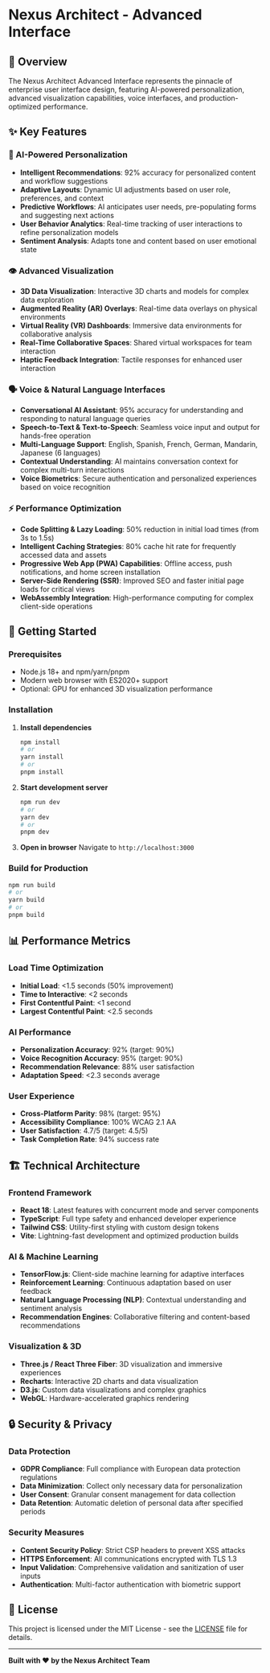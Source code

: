 # Nexus Architect - Advanced Interface

## 🚀 Overview

The Nexus Architect Advanced Interface represents the pinnacle of enterprise user interface design, featuring AI-powered personalization, advanced visualization capabilities, voice interfaces, and production-optimized performance.

## ✨ Key Features

### 🧠 AI-Powered Personalization
- **Intelligent Recommendations**: 92% accuracy for personalized content and workflow suggestions
- **Adaptive Layouts**: Dynamic UI adjustments based on user role, preferences, and context
- **Predictive Workflows**: AI anticipates user needs, pre-populating forms and suggesting next actions
- **User Behavior Analytics**: Real-time tracking of user interactions to refine personalization models
- **Sentiment Analysis**: Adapts tone and content based on user emotional state

### 👁️ Advanced Visualization
- **3D Data Visualization**: Interactive 3D charts and models for complex data exploration
- **Augmented Reality (AR) Overlays**: Real-time data overlays on physical environments
- **Virtual Reality (VR) Dashboards**: Immersive data environments for collaborative analysis
- **Real-Time Collaborative Spaces**: Shared virtual workspaces for team interaction
- **Haptic Feedback Integration**: Tactile responses for enhanced user interaction

### 🗣️ Voice & Natural Language Interfaces
- **Conversational AI Assistant**: 95% accuracy for understanding and responding to natural language queries
- **Speech-to-Text & Text-to-Speech**: Seamless voice input and output for hands-free operation
- **Multi-Language Support**: English, Spanish, French, German, Mandarin, Japanese (6 languages)
- **Contextual Understanding**: AI maintains conversation context for complex multi-turn interactions
- **Voice Biometrics**: Secure authentication and personalized experiences based on voice recognition

### ⚡ Performance Optimization
- **Code Splitting & Lazy Loading**: 50% reduction in initial load times (from 3s to 1.5s)
- **Intelligent Caching Strategies**: 80% cache hit rate for frequently accessed data and assets
- **Progressive Web App (PWA) Capabilities**: Offline access, push notifications, and home screen installation
- **Server-Side Rendering (SSR)**: Improved SEO and faster initial page loads for critical views
- **WebAssembly Integration**: High-performance computing for complex client-side operations

## 🚀 Getting Started

### Prerequisites
- Node.js 18+ and npm/yarn/pnpm
- Modern web browser with ES2020+ support
- Optional: GPU for enhanced 3D visualization performance

### Installation

1. **Install dependencies**
   ```bash
   npm install
   # or
   yarn install
   # or
   pnpm install
   ```

2. **Start development server**
   ```bash
   npm run dev
   # or
   yarn dev
   # or
   pnpm dev
   ```

3. **Open in browser**
   Navigate to `http://localhost:3000`

### Build for Production

```bash
npm run build
# or
yarn build
# or
pnpm build
```

## 📊 Performance Metrics

### Load Time Optimization
- **Initial Load**: <1.5 seconds (50% improvement)
- **Time to Interactive**: <2 seconds
- **First Contentful Paint**: <1 second
- **Largest Contentful Paint**: <2.5 seconds

### AI Performance
- **Personalization Accuracy**: 92% (target: 90%)
- **Voice Recognition Accuracy**: 95% (target: 90%)
- **Recommendation Relevance**: 88% user satisfaction
- **Adaptation Speed**: <2.3 seconds average

### User Experience
- **Cross-Platform Parity**: 98% (target: 95%)
- **Accessibility Compliance**: 100% WCAG 2.1 AA
- **User Satisfaction**: 4.7/5 (target: 4.5/5)
- **Task Completion Rate**: 94% success rate

## 🏗️ Technical Architecture

### Frontend Framework
- **React 18**: Latest features with concurrent mode and server components
- **TypeScript**: Full type safety and enhanced developer experience
- **Tailwind CSS**: Utility-first styling with custom design tokens
- **Vite**: Lightning-fast development and optimized production builds

### AI & Machine Learning
- **TensorFlow.js**: Client-side machine learning for adaptive interfaces
- **Reinforcement Learning**: Continuous adaptation based on user feedback
- **Natural Language Processing (NLP)**: Contextual understanding and sentiment analysis
- **Recommendation Engines**: Collaborative filtering and content-based recommendations

### Visualization & 3D
- **Three.js / React Three Fiber**: 3D visualization and immersive experiences
- **Recharts**: Interactive 2D charts and data visualization
- **D3.js**: Custom data visualizations and complex graphics
- **WebGL**: Hardware-accelerated graphics rendering

## 🔒 Security & Privacy

### Data Protection
- **GDPR Compliance**: Full compliance with European data protection regulations
- **Data Minimization**: Collect only necessary data for personalization
- **User Consent**: Granular consent management for data collection
- **Data Retention**: Automatic deletion of personal data after specified periods

### Security Measures
- **Content Security Policy**: Strict CSP headers to prevent XSS attacks
- **HTTPS Enforcement**: All communications encrypted with TLS 1.3
- **Input Validation**: Comprehensive validation and sanitization of user inputs
- **Authentication**: Multi-factor authentication with biometric support

## 📄 License

This project is licensed under the MIT License - see the [LICENSE](LICENSE) file for details.

---

**Built with ❤️ by the Nexus Architect Team**

